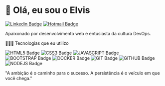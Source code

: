 # 👋 Olá, eu sou o Elvis

[![Linkedin Badge](https://img.shields.io/badge/-@elvisdasilva-blue?style=flat-square&logo=Linkedin&logoColor=white&link=https://www.linkedin.com/in/elvisdasilva/)](https://www.linkedin.com/in/elvisdasilva/) 
[![Hotmail Badge](https://img.shields.io/badge/-@elvisdasilva-blue?style=flat-square&logo=Instagram&logoColor=white&link=https://www.instagram.com/elvisdasilvaa/)](https://www.instagram.com/elvisdasilvaa/) 

Apaixonado por desenvolvimento web e entusiasta da cultura DevOps.

👨🏻‍💻 Tecnologias que eu utilizo

![HTML5 Badge](https://img.shields.io/badge/HTML5-E34F26.svg?style=for-the-badge&logo=HTML5&logoColor=white)
![CSS3 Badge](https://img.shields.io/badge/CSS3-1572B6.svg?style=for-the-badge&logo=CSS3&logoColor=white)
![JAVASCRIPT Badge](https://img.shields.io/badge/JavaScript-F7DF1E.svg?style=for-the-badge&logo=JavaScript&logoColor=black)
![BOOTSTRAP Badge](https://img.shields.io/badge/Bootstrap-7952B3.svg?style=for-the-badge&logo=Bootstrap&logoColor=white)
![DOCKER Badge](https://img.shields.io/badge/Docker-2496ED.svg?style=for-the-badge&logo=Docker&logoColor=white)
![GIT Badge](https://img.shields.io/badge/Git-F05032.svg?style=for-the-badge&logo=Git&logoColor=white)
![GITHUB Badge](https://img.shields.io/badge/GitHub-181717.svg?style=for-the-badge&logo=GitHub&logoColor=white)
![NODEJS Badge](https://img.shields.io/badge/Node.js-339933.svg?style=for-the-badge&logo=nodedotjs&logoColor=white)


"A ambição é o caminho para o sucesso. A persistência é o veículo em que você chega."
